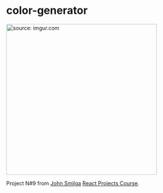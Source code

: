 # color-generator

<img src="https://i.imgur.com/7qB4Lpz.png" title="source: imgur.com" width="400"/>

Project N#9 from [John Smilga](https://github.com/john-smilga) [React Projects Course](https://www.youtube.com/watch?v=ly3m6mv5qvg&t=1184s&ab_channel=CodingAddict).
